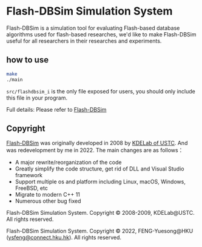 # Flash-DBSim Simulation System

Flash-DBSim is a simulation tool for evaluating Flash-based database algorithms used for flash-based researches, we'd like to make Flash-DBSim useful for all researchers in their researches and experiments.

## how to use
```bash 
make
./main
```
`src/flashdbsim_i` is the only file exposed for users, you should only include this file in your program. 

Full details: Please refer to [Flash-DBSim](http://kdelab.ustc.edu.cn/flash-dbsim/index_en.html)

## Copyright
[Flash-DBSim](http://kdelab.ustc.edu.cn/flash-dbsim/index_en.html) was originally developed in 2008 by [KDELab of USTC](http://kdelab.ustc.edu.cn/index.html). And was redevelopment by me in 2022. The main changes are as follows：
- A major rewrite/reorganization of the code
- Greatly simplify the code structure, get rid of DLL and Visual Studio framework
- Support multiple os and platform including Linux, macOS, Windows, FreeBSD, etc
- Migrate to modern C++ 11
- Numerous other bug fixed

Flash-DBSim Simulation System. Copyright © 2008-2009, KDELab@USTC. All rights reserved.

Flash-DBSim Simulation System. Copyright © 2022, FENG-Yuesong@HKU (ysfeng@connect.hku.hk). All rights reserved.

